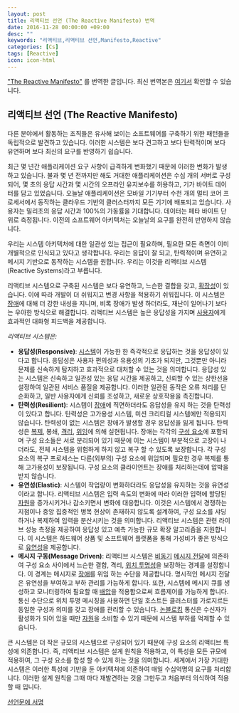 ```yaml
---
layout: post
title: 리액티브 선언 (The Reactive Manifesto) 번역
date: 2016-11-28 00:00:00 +09:00
desc: ""
keywords: "리액티브,리액티브 선언,Manifesto,Reactive"
categories: [Cs]
tags: [Reactive]
icon: icon-html
---
```


<a target="_blank" href="http://www.reactivemanifesto.org/">"The Reactive Manifesto"</a> 를 번역한 글입니다. 최신 번역본은 <a target="_blank" href="https://github.com/reactivemanifesto/reactivemanifesto/blob/master/README.ko.md">여기서</a> 확인할 수 있습니다.

리액티브 선언 (The Reactive Manifesto)
-----------------------

다른 분야에서 활동하는 조직들은 유사해 보이는 소프트웨어를 구축하기 위한 패턴들을 독립적으로 발견하고 있습니다. 이러한 시스템은 보다 견고하고 보다 탄력적이며 보다 유연하며 보다 최신의 요구를 반영하기 쉽습니다.

최근 몇 년간 애플리케이션 요구 사항이 급격하게 변화했기 때문에 이러한 변화가 발생하고 있습니다. 불과 몇 년 전까지만 해도 거대한 애플리케이션은 수십 개의 서버로 구성되어, 몇 초의 응답 시간과 몇 시간의 오프라인 유지보수를 허용하고, 기가 바이트 데이터를 담고 있었습니다. 오늘날 애플리케이션은 모바일 기기부터 수천 개의 멀티 코어 프로세서에서 동작하는 클라우드 기반의 클러스터까지 모든 기기에 배포되고 있습니다. 사용자는 밀리초의 응답 시간과 100%의 가동률을 기대합니다. 데이터는 페타 바이트 단위로 측정됩니다. 이전의 소프트웨어 아키텍처는 오늘날의 요구를 완전히 반영하지 않습니다.

우리는 시스템 아키텍처에 대한 일관성 있는 접근이 필요하며, 필요한 모든 측면이 이미 개별적으로 인식되고 있다고 생각합니다. 우리는 응답이 잘 되고, 탄력적이며 유연하고 메시지 기반으로 동작하는 시스템을 원합니다. 우리는 이것을 리액티브 시스템(Reactive Systems)라고 부릅니다.

리액티브 시스템으로 구축된 시스템은 보다 유연하고, 느슨한 결합을 갖고, [확장성](/glossary#Scalability)이 있습니다. 이에 따라 개발이 더 쉬워지고 변경 사항을 적용하기 쉬워집니다. 이 시스템은 [장애](/glossary#Failure)에 대해 더 강한 내성을 지니며, 비록 장애가 발생 하더라도, 재난이 일어나기 보다는 우아한 방식으로 해결합니다. 리액티브 시스템은 높은 응답성을 가지며 [사용자](/glossary#User)에게 효과적인 대화형 피드백을 제공합니다.

*리액티브 시스템은:*

* <a name="Responsive"></a>**응답성(Responsive)**: [시스템](/glossary#System)이 가능한 한 즉각적으로 응답하는 것을 응답성이 있다고 합니다. 응답성은 사용자 편의성과 유용성의 기초가 되지만, 그것뿐만 아니라 문제를 신속하게 탐지하고 효과적으로 대처할 수 있는 것을 의미합니다. 응답성 있는 시스템은 신속하고 일관성 있는 응답 시간을 제공하고, 신뢰할 수 있는 상한선을 설정하여 일관된 서비스 품질을 제공합니다. 이러한 일관된 동작은 오류 처리를 단순화하고, 일반 사용자에게 신뢰를 조성하고, 새로운 상호작용을 촉진합니다.
* <a name="Resilient"></a>**탄력성(Resilient)**: 시스템이 [장애](/glossary#Failure)에 직면하더라도 응답성을 유지 하는 것을 탄력성이 있다고 합니다. 탄력성은 고가용성 시스템, 미션 크리티컬 시스템에만 적용되지 않습니다. 탄력성이 없는 시스템은 장애가 발생할 경우 응답성을 잃게 됩니다. 탄력성은 [복제](/glossary#Replication), 봉쇄, [격리](/glossary#Isolation), [위임](/glossary#Delegation)에 의해 실현됩니다. 장애는 각각의 [구성 요소](/glossary#Component)에 포함되며 구성 요소들은 서로 분리되어 있기 때문에 이는 시스템이 부분적으로 고장이 나더라도, 전체 시스템을 위험하게 하지 않고 복구 할 수 있도록 보장합니다. 각 구성 요소의 복구 프로세스는 다른(외부의) 구성 요소에 위임되며 필요한 경우 복제를 통해 고가용성이 보장됩니다. 구성 요소의 클라이언트는 장애를 처리하는데에 압박을 받지 않습니다.
* <a name="Elastic"></a>**유연성(Elastic)**: 시스템이 작업량이 변화하더라도 응답성을 유지하는 것을 유연성이라고 합니다. 리액티브 시스템은 입력 속도의 변화에 따라 이러한 입력에 할당된 [자원](/glossary#Resource)을 증가시키거나 감소키면서 변화에 대응합니다. 이것은 시스템에서 경쟁하는 지점이나 중앙 집중적인 병목 현상이 존재하지 않도록 설계하여, 구성 요소를 샤딩하거나 복제하여 입력을 분산시키는 것을 의미합니다. 리액티브 시스템은 관련 라이브 성능 측정을 제공하여 응답성 있고 예측 가능한 규모 확장 알고리즘을 지원합니다. 이 시스템은 하드웨어 상품 및 소프트웨어 플랫폼을 통해 가성비가 좋은 방식으로 [유연성](/glossary#Elasticity)을 제공합니다.
* <a name="Message-Driven"></a>**메시지 구동(Message Driven)**: 리액티브 시스템은 [비동기](/glossary#Asynchronous) [메시지 전달](/glossary#Message-Driven)에 의존하여 구성 요소 사이에서 느슨한 결합, 격리, [위치 투명성](/glossary#Location-Transparency)을 보장하는 경계를 설정합니다. 이 경계는 메시지로 [장애](/glossary#Failure)를 위임 하는 수단을 제공합니다. 명시적인 메시지 전달은 유연성을 부여하고 부하 관리를 가능하게 합니다. 또한, 시스템에 메시지 큐를 생성하고 모니터링하여 필요할 때 [배압](/glossary#Back-Pressure)을 적용함으로써 흐름제어를 가능하게 합니다. 통신 수단으로 위치 투명 메시징을 사용하면 단일 호스트든 클러스터를 가로지르든 동일한 구성과 의미를 갖고 장애를 관리할 수 있습니다. [논블로킹](/glossary#Non-Blocking) 통신은 수신자가 활성화가 되어 있을 때만 [자원](/glossary#Resource)을 소비할 수 있기 때문에 시스템 부하를 억제할 수 있습니다.

큰 시스템은 더 작은 규모의 시스템으로 구성되어 있기 때문에 구성 요소의 리액티브 특성에 의존합니다. 즉, 리액티브 시스템은 설계 원칙을 적용하고, 이 특성을 모든 규모에 적용하여, 그 구성 요소를 합성 할 수 있게 하는 것을 의미합니다. 세계에서 가장 거대한 시스템은 이러한 특성에 기반을 둔 아키텍처에 의존하여 매일 수십억명의 요구를 처리합니다. 이러한 설계 원칙을 그때 마다 재발견하는 것을 그만두고 처음부터 의식하여 적용할 때 입니다.

[선언문에 서명](http://www.reactivemanifesto.org/#sign-button)

